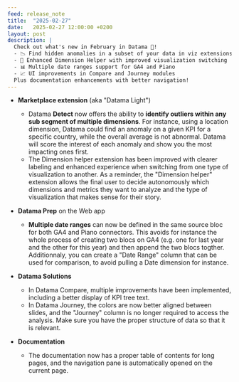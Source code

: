 ```yaml
---
feed: release_note
title:  "2025-02-27"
date:   2025-02-27 12:00:00 +0200
layout: post
description: |
  Check out what's new in February in Datama 🌟!
  - 📉 Find hidden anomalies in a subset of your data in viz extensions
  - 🔄 Enhanced Dimension Helper with improved visualization switching
  - 📊 Multiple date ranges support for GA4 and Piano
  - 📈 UI improvements in Compare and Journey modules
  Plus documentation enhancements with better navigation!
---
```



* **Marketplace extension** (aka "Datama Light")
  * Datama **Detect** now offers the ability to **identify outliers within any sub segment of multiple dimensions**. For instance, using a location dimension, Datama could find an anomaly on a given KPI for a specific country, while the overall average is not abnormal. Datama will score the interest of each anomaly and show you the most impacting ones first.
  * The Dimension helper extension has been improved with clearer labeling and enhanced experience when switching from one type of visualization to another. As a reminder, the "Dimension helper" extension allows the final user to decide autonomously which dimensions and metrics they want to analyze and the type of visualization that makes sense for their story.

* **Datama Prep** on the Web app
  * **Multiple date ranges** can now be defined in the same source bloc for both GA4 and Piano connectors. This avoids for instance the whole process of creating two blocs on GA4 (e.g. one for last year and the other for this year) and then append the two blocs togther. Additionnaly, you can create a "Date Range" column that can be used for comparison, to avoid pulling a Date dimension for instance.

* **Datama Solutions**
  * In Datama Compare, multiple improvements have been implemented, including a better display of KPI tree text.
  * In Datama Journey, the colors are now better aligned between slides, and the "Journey" column is no longer required to access the analysis. Make sure you have the proper structure of data so that it is relevant.

* **Documentation**
  * The documentation now has a proper table of contents for long pages, and the navigation pane is automatically opened on the current page.
